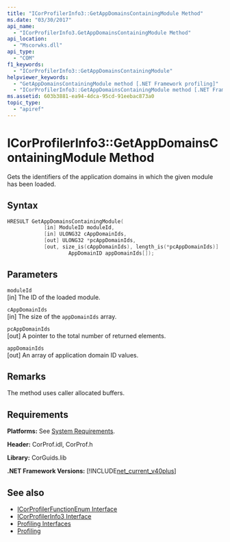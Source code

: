 ```yaml
---
title: "ICorProfilerInfo3::GetAppDomainsContainingModule Method"
ms.date: "03/30/2017"
api_name: 
  - "ICorProfilerInfo3.GetAppDomainsContainingModule Method"
api_location: 
  - "Mscorwks.dll"
api_type: 
  - "COM"
f1_keywords: 
  - "ICorProfilerInfo3::GetAppDomainsContainingModule"
helpviewer_keywords: 
  - "GetAppDomainsContainingModule method [.NET Framework profiling]"
  - "ICorProfilerInfo3::GetAppDomainsContainingModule method [.NET Framework profiling]"
ms.assetid: 603b3881-ea94-4dca-95cd-91eebac873a0
topic_type: 
  - "apiref"
---
```

# ICorProfilerInfo3::GetAppDomainsContainingModule Method
Gets the identifiers of the application domains in which the given module has been loaded.  
  
## Syntax  
  
```cpp  
HRESULT GetAppDomainsContainingModule(  
            [in] ModuleID moduleId,  
            [in] ULONG32 cAppDomainIds,  
            [out] ULONG32 *pcAppDomainIds,  
            [out, size_is(cAppDomainIds), length_is(*pcAppDomainIds)]  
                    AppDomainID appDomainIds[]);  
```  
  
## Parameters  
 `moduleId`  
 [in] The ID of the loaded module.  
  
 `cAppDomainIds`  
 [in] The size of the `appDomainIds` array.  
  
 `pcAppDomainIds`  
 [out] A pointer to the total number of returned elements.  
  
 `appDomainIds`  
 [out] An array of application domain ID values.  
  
## Remarks  
 The method uses caller allocated buffers.  
  
## Requirements  
 **Platforms:** See [System Requirements](../../../../docs/framework/get-started/system-requirements.md).  
  
 **Header:** CorProf.idl, CorProf.h  
  
 **Library:** CorGuids.lib  
  
 **.NET Framework Versions:** [!INCLUDE[net_current_v40plus](../../../../includes/net-current-v40plus-md.md)]  
  
## See also

- [ICorProfilerFunctionEnum Interface](../../../../docs/framework/unmanaged-api/profiling/icorprofilerfunctionenum-interface.md)
- [ICorProfilerInfo3 Interface](../../../../docs/framework/unmanaged-api/profiling/icorprofilerinfo3-interface.md)
- [Profiling Interfaces](../../../../docs/framework/unmanaged-api/profiling/profiling-interfaces.md)
- [Profiling](../../../../docs/framework/unmanaged-api/profiling/index.md)

